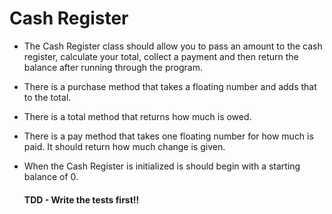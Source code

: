 # Cash Register
* The Cash Register class should allow you to pass an amount to the cash register, calculate your total, collect a payment and then return the balance after running through the program.

* There is a purchase method that takes a floating number and adds that to the total.
* There is a total method that returns how much is owed.
* There is a pay method that takes one floating number for how much is paid. It should return how much change is given.
* When the Cash Register is initialized is should begin with a starting balance of 0.

  #### TDD - Write the tests first!!
